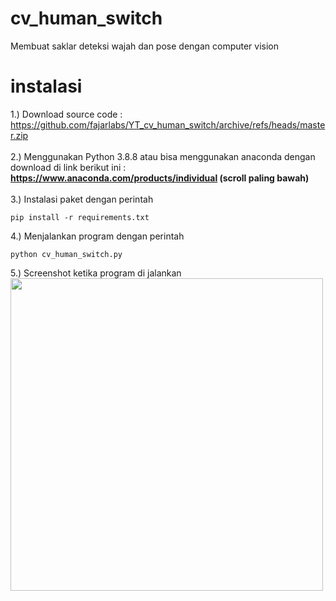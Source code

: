 # cv_human_switch
Membuat saklar deteksi wajah dan pose dengan computer vision

# instalasi
1.) Download source code : https://github.com/fajarlabs/YT_cv_human_switch/archive/refs/heads/master.zip <br /><br />
2.) Menggunakan Python 3.8.8 atau bisa menggunakan anaconda dengan download di link berikut ini : <b>https://www.anaconda.com/products/individual (scroll paling bawah)</b> <br /><br />
3.) Instalasi paket dengan perintah

```
pip install -r requirements.txt
```

4.) Menjalankan program dengan perintah 

```
python cv_human_switch.py
```
5.) Screenshot ketika program di jalankan<br />
<img src="https://github.com/fajarlabs/cv_human_switch/blob/master/Screenshot%202022-03-19%20230355.png?raw=true" width="500" /><br />
